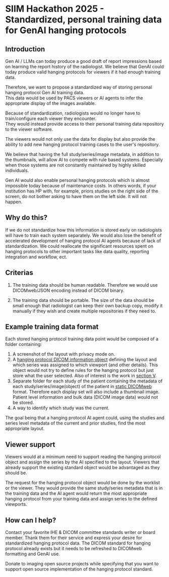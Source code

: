  # SIIM Hackathon 2025  -  Standardized, personal training data for GenAI hanging protocols
 
 ## Introduction
 Gen AI / LLMs can today produce a good draft of report impressions based on learning the report history of the radiologist.
 We believe that GenAI could today produce valid hanging protocols for viewers if it had enough training data.

 Therefore, we want to  propose a standardized way of storing personal hanging protocol Gen AI training data.  
 This data would be used by PACS viewers or AI agents to infer the appropriate display of the images available. 


 Because of standardization, radiologists would no longer have to train/configure each viewer they encounter.  
 They would instead provide access to their personal training data repository to the viewer software. 


 The viewers would not only use the data for display but also provide the ability to add new hanging protocol training cases to the user's repository.

We believe that having the full study/series/image metadata, in addition to the thumbnails, will allow AI to compete with rule based systems.  Especially when those systems are not constantly maintained by highly skilled individuals.  

Gen AI would also enable personal hanging protocols which is almost impossible today because of maintenance costs.  In others words, if your institution has HP with, for example,  priors studies on the right side of the screen, do not bother asking to have them on the left side.  It will not happen. 

## Why do this? 
If we do not standardize how this information is stored early on radiologists will have to train each system separately.
We would also lose the benefit of accelerated development of hanging protocol AI agents because of lack of standardization.
We could reallocate the significant resources spent on hanging protocols to other important tasks like data quality, reporting integration and workflow, ect.

## Criterias
1. The training data should be human readable.  Therefore we would use DICOMweb/JSON encoding instead of DICOM binary.
 
2. The training data should be portable. The size of the data should be small enough that radiologist can keep their own backup copy, modify it manually if they wish and create multiple repositories if they need to.


## Example training data format

Each stored hanging protocol training data point would be composed of a folder containing:
1. A screenshot of the layout with privacy mode on.
2. A [hanging protocol DICOM information object](https://dicom.nema.org/medical/dicom/current/output/chtml/part03/sect_C.23.html) defining the layout and which series was assigned to which viewport (and other details).  This object would not try to define rules for the hanging protocol but just store what the user selected.  Also of interest is the work in [section V](https://dicom.nema.org/medical/dicom/current/output/chtml/part17/chapter_V.html).
3. Separate folder for each study of the patient containing the metadata of each study/series/image(object) of the patient in [static DICOMweb](https://github.com/RadicalImaging/Static-DICOMWeb) format.  Therefore each display set will also include a thumbnail image. Patient level information and bulk data (DICOM image data) would not be stored.
4.  A way to identify which study was the current.


The goal being that a hanging protocol AI agent could, using the studies and series level metadata of the current and prior studies, find the most appropriate layout. 


 ## Viewer support

Viewers would at a minimum need to support reading the hanging protocol object and assign the series by the AI specified to the layout.  Viewers that already support the existing standard object would be advantaged as they should be.

The request for the hanging protocol object would be done by the worklist or the viewer.  They would provide the same study/series metadata that is in the training data and the AI agent would return the most appropriate hanging protocol from your training data and assign series to the defined viewports. 


## How can I help?

Contact your favorite IHE & DICOM committee standards writer or board member.  Thank them for their service and  express your desire for standardized hanging protocol data.  The DICOM standard for hanging protocol already exists but it  needs to be refreshed to DICOMweb formatting and GenAI use.


Donate to imaging open source projects while specifying that you want to support open source implementation of the hanging protocol standard.
